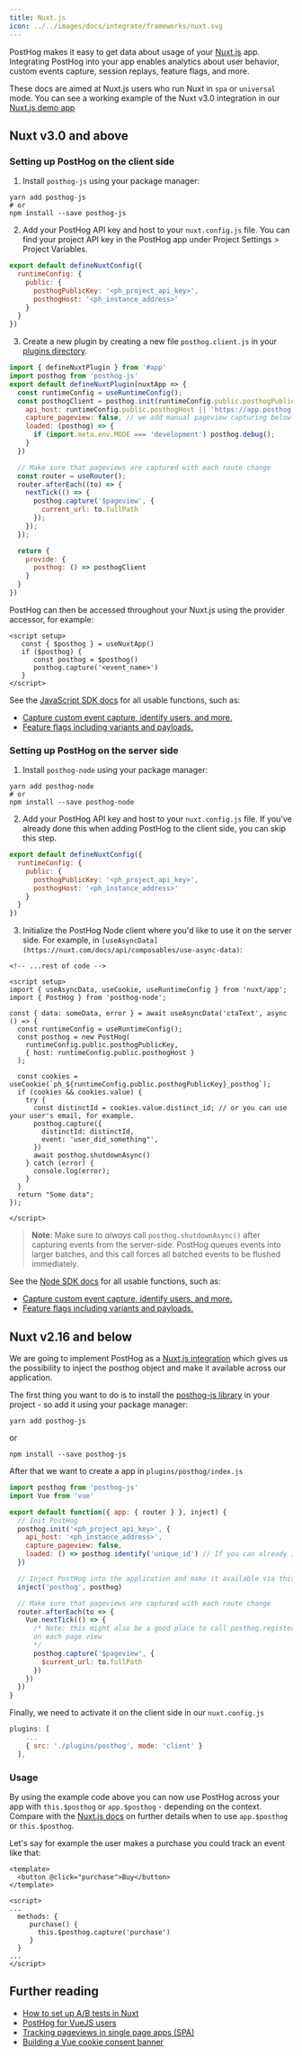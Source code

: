 ```yaml
---
title: Nuxt.js
icon: ../../images/docs/integrate/frameworks/nuxt.svg
---
```


PostHog makes it easy to get data about usage of your [Nuxt.js](https://nuxt.com/) app. Integrating PostHog into your app enables analytics about user behavior, custom events capture, session replays, feature flags, and more.

These docs are aimed at Nuxt.js users who run Nuxt in `spa` or `universal` mode. You can see a working example of the Nuxt v3.0 integration in our [Nuxt.js demo app](https://github.com/PostHog/posthog-js/tree/master/playground/nuxtjs)

## Nuxt v3.0 and above

### Setting up PostHog on the client side

1. Install `posthog-js` using your package manager:

```shell
yarn add posthog-js
# or
npm install --save posthog-js
```

2. Add your PostHog API key and host to your `nuxt.config.js` file. You can find your project API key in the PostHog app under Project Settings > Project Variables.

```js file=nuxt.config.js
export default defineNuxtConfig({
  runtimeConfig: {
    public: {
      posthogPublicKey: '<ph_project_api_key>',
      posthogHost: '<ph_instance_address>'
    }
  }
})
```

3. Create a new plugin by creating a new file `posthog.client.js` in your [plugins directory](https://nuxt.com/docs/guide/directory-structure/plugins).

```js file=plugins/posthog.client.js
import { defineNuxtPlugin } from '#app'
import posthog from 'posthog-js'
export default defineNuxtPlugin(nuxtApp => {
  const runtimeConfig = useRuntimeConfig();
  const posthogClient = posthog.init(runtimeConfig.public.posthogPublicKey, {
    api_host: runtimeConfig.public.posthogHost || 'https://app.posthog.com',
    capture_pageview: false, // we add manual pageview capturing below
    loaded: (posthog) => {
      if (import.meta.env.MODE === 'development') posthog.debug();
    }
  })

  // Make sure that pageviews are captured with each route change
  const router = useRouter();
  router.afterEach((to) => {
    nextTick(() => {
      posthog.capture('$pageview', {
        current_url: to.fullPath
      });
    });
  });

  return {
    provide: {
      posthog: () => posthogClient
    }
  }
})
```

PostHog can then be accessed throughout your Nuxt.js using the provider accessor, for example:

```vue filename=index.vue
<script setup>
   const { $posthog } = useNuxtApp()
   if ($posthog) {
      const posthog = $posthog()
      posthog.capture('<event_name>')
   }
</script>
```

See the [JavaScript SDK docs](/docs/libraries/js) for all usable functions, such as:
- [Capture custom event capture, identify users, and more.](/docs/libraries/js#send-custom-events-with-posthogcapture)
- [Feature flags including variants and payloads.](/docs/libraries/js#feature-flags)

### Setting up PostHog on the server side

1. Install `posthog-node` using your package manager:

```shell
yarn add posthog-node
# or
npm install --save posthog-node
```

2. Add your PostHog API key and host to your `nuxt.config.js` file. If you've already done this when adding PostHog to the client side, you can skip this step.

```js file=nuxt.config.js
export default defineNuxtConfig({
  runtimeConfig: {
    public: {
      posthogPublicKey: '<ph_project_api_key>',
      posthogHost: '<ph_instance_address>'
    }
  }
})
```

3. Initialize the PostHog Node client where you'd like to use it on the server side. For example, in `[useAsyncData](https://nuxt.com/docs/api/composables/use-async-data)`:

```vue file=app.vue
<!-- ...rest of code -->

<script setup>
import { useAsyncData, useCookie, useRuntimeConfig } from 'nuxt/app';
import { PostHog } from 'posthog-node';

const { data: someData, error } = await useAsyncData('ctaText', async () => {
  const runtimeConfig = useRuntimeConfig();
  const posthog = new PostHog(
    runtimeConfig.public.posthogPublicKey,
    { host: runtimeConfig.public.posthogHost }
  );

  const cookies = useCookie(`ph_${runtimeConfig.public.posthogPublicKey}_posthog`);
  if (cookies && cookies.value) {
    try {
      const distinctId = cookies.value.distinct_id; // or you can use your user's email, for example.
      posthog.capture({
        distinctId: distinctId,
        event: 'user_did_something"',
      })
      await posthog.shutdownAsync()
    } catch (error) {
      console.log(error);
    }
  }
  return "Some data";
});

</script>
```

> **Note**: Make sure to _always_ call `posthog.shutdownAsync()` after capturing events from the server-side.
> PostHog queues events into larger batches, and this call forces all batched events to be flushed immediately.

See the [Node SDK docs](/docs/libraries/node) for all usable functions, such as:
- [Capture custom event capture, identify users, and more.](/docs/libraries/node#capturing-events)
- [Feature flags including variants and payloads.](/docs/libraries/node#feature-flags)

## Nuxt v2.16 and below

We are going to implement PostHog as a [Nuxt.js integration](https://nuxtjs.org/docs/2.x/directory-structure/plugins) which gives us the possibility to inject
the posthog object and make it available across our application.

The first thing you want to do is to install the [posthog-js library](/docs/integrate/client/js) in your project - so add it using your package manager:

```shell
yarn add posthog-js
```

or

```shell
npm install --save posthog-js
```

After that we want to create a app in `plugins/posthog/index.js`

```javascript
import posthog from 'posthog-js'
import Vue from 'vue'

export default function({ app: { router } }, inject) {
  // Init PostHog
  posthog.init('<ph_project_api_key>', {
    api_host: '<ph_instance_address>',
    capture_pageview: false,
    loaded: () => posthog.identify('unique_id') // If you can already identify your user
  })

  // Inject PostHog into the application and make it available via this.$posthog (or app.$posthog)
  inject('posthog', posthog)

  // Make sure that pageviews are captured with each route change
  router.afterEach(to => {
    Vue.nextTick(() => {
      /* Note: this might also be a good place to call posthog.register(...) in order to update your properties
      on each page view
      */
      posthog.capture('$pageview', {
        $current_url: to.fullPath
      })
    })
  })
}

```

Finally, we need to activate it on the client side in our `nuxt.config.js`

```js
plugins: [
    ...
    { src: './plugins/posthog', mode: 'client' }
  ],
```

### Usage

By using the example code above you can now use PostHog across your app with `this.$posthog` or `app.$posthog` - depending on the context. 
Compare with the [Nuxt.js docs](https://nuxtjs.org/docs/2.x/directory-structure/plugins#inject-in-root--context) on further details when to use `app.$posthog` or `this.$posthog`.

Let's say for example the user makes a purchase you could track an event like that:

```js-web
<template>
  <button @click="purchase">Buy</button>
</template>

<script>
...
  methods: {
     purchase() {
       this.$posthog.capture('purchase')
     }
  }
...
</script>
```

## Further reading

- [How to set up A/B tests in Nuxt](tutorials/nuxtjs-ab-tests)
- [PostHog for VueJS users](/docs/libraries/vue-js)
- [Tracking pageviews in single page apps (SPA)](/tutorials/spa)
- [Building a Vue cookie consent banner](/tutorials/vue-cookie-banner)
